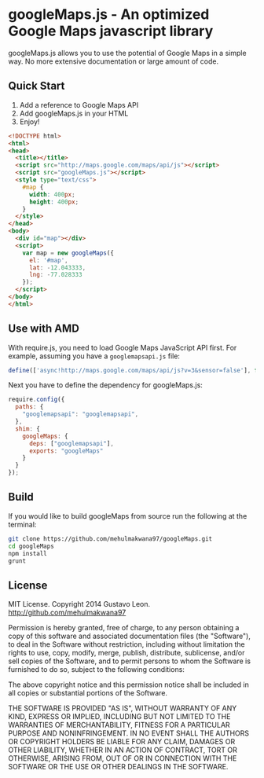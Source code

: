 googleMaps.js - An optimized Google Maps javascript library
=========================================================

googleMaps.js allows you to use the potential of Google Maps in a simple way. No more extensive documentation or large amount of code.

Quick Start
-----

1. Add a reference to Google Maps API
2. Add googleMaps.js in your HTML
3. Enjoy!

```html
<!DOCTYPE html>
<html>
<head>
  <title></title>
  <script src="http://maps.google.com/maps/api/js"></script>
  <script src="googleMaps.js"></script>
  <style type="text/css">
    #map {
      width: 400px;
      height: 400px;
    }
  </style>
</head>
<body>
  <div id="map"></div>
  <script>
    var map = new googleMaps({
      el: '#map',
      lat: -12.043333,
      lng: -77.028333
    });
  </script>
</body>
</html>
```

Use with AMD
-----

With require.js, you need to load Google Maps JavaScript API first. For example, assuming you have a `googlemapsapi.js` file:

```javascript
define(['async!http://maps.google.com/maps/api/js?v=3&sensor=false'], function() {});
```

Next you have to define the dependency for googleMaps.js:

```javascript
require.config({
  paths: {
    "googlemapsapi": "googlemapsapi",
  },
  shim: {
    googleMaps: {
      deps: ["googlemapsapi"],
      exports: "googleMaps"
    }
  }
});
```

Build
------

If you would like to build googleMaps from source run the following at the terminal:

```sh
git clone https://github.com/mehulmakwana97/googleMaps.git
cd googleMaps
npm install
grunt
```

License
---------
MIT License. Copyright 2014 Gustavo Leon. http://github.com/mehulmakwana97

Permission is hereby granted, free of charge, to any
person obtaining a copy of this software and associated
documentation files (the "Software"), to deal in the
Software without restriction, including without limitation
the rights to use, copy, modify, merge, publish,
distribute, sublicense, and/or sell copies of the
Software, and to permit persons to whom the Software is
furnished to do so, subject to the following conditions:

The above copyright notice and this permission notice
shall be included in all copies or substantial portions of
the Software.

THE SOFTWARE IS PROVIDED "AS IS", WITHOUT WARRANTY OF ANY
KIND, EXPRESS OR IMPLIED, INCLUDING BUT NOT LIMITED TO THE
WARRANTIES OF MERCHANTABILITY, FITNESS FOR A PARTICULAR
PURPOSE AND NONINFRINGEMENT. IN NO EVENT SHALL THE AUTHORS
OR COPYRIGHT HOLDERS BE LIABLE FOR ANY CLAIM, DAMAGES OR
OTHER LIABILITY, WHETHER IN AN ACTION OF CONTRACT, TORT OR
OTHERWISE, ARISING FROM, OUT OF OR IN CONNECTION WITH THE
SOFTWARE OR THE USE OR OTHER DEALINGS IN THE SOFTWARE.
